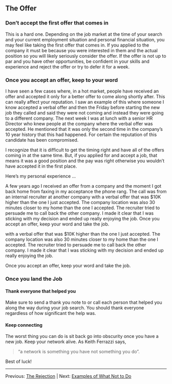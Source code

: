 ## The Offer

### Don’t accept the first offer that comes in

This is a hard one. Depending on the job market at the time of your search and your current employment situation and personal financial situation, you may feel like taking the first offer that comes in. If you applied to the company it must be because you were interested in them and the actual position so you will likely seriously consider the offer. If the offer is not up to par and you have other opportunities, be confident in your skills and experience and reject the offer or try to defer it for a week.

### Once you accept an offer, keep to your word

I have seen a few cases where, in a hot market, people have received an offer and accepted it only for a better offer to come along shortly after. This can really affect your reputation. I saw an example of this where someone I know accepted a verbal offer and then the Friday before starting the new job they called and said they were not coming and instead they were going to a different company. The next week I was at lunch with a senior HR Director who knew people at the company where the verbal offer was accepted. He mentioned that it was only the second time in the company’s 10 year history that this had happened. For certain the reputation of this candidate has been compromised.

I recognize that it is difficult to get the timing right and have all of the offers coming in at the same time. But, if you applied for and accept a job, that means it was a good position and the pay was right otherwise you wouldn’t have accepted it in the first place.

Here’s my personal experience ... 

A few years ago I received an offer from a company and the moment I got back home from faxing in my acceptance the phone rang. The call was from an internal recruiter at another company with a verbal offer that was $10K higher than the one I just accepted. The company location was also 30 minutes closer to my home than the one I accepted. The recruiter tried to persuade me to call back the other company. I made it clear that I was sticking with my decision and ended up really enjoying the job.
Once you accept an offer, keep your word and take the job.

with a verbal offer that was $10K higher than the one I just accepted. The company location was also 30 minutes closer to my home than the one I accepted. The recruiter tried to persuade me to call back the other company. I made it clear that I was sticking with my decision and ended up really enjoying the job.

Once you accept an offer, keep your word and take the job.

### Once you land the Job

#### Thank everyone that helped you

Make sure to send a thank you note to or call each person that helped you along the way during your job search. You should thank everyone regardless of how significant the help was.

#### Keep connecting

The worst thing you can do is sit back go into obscurity once you have a new job. Keep your network alive. As Keith Ferrazzi says, 

> “a network is something you have not something you do”.

Best of luck!

---

Previous: [The Rejection](07-the-rejection.md) | Next: [Examples of What Not to Do](09-examples-of-what-not-to-do.md)